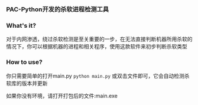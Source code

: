 ### PAC-Python开发的杀软进程检测工具

### What's it?
对于内网渗透，绕过杀软检测是至关重要的一步，在无法直接判断机器所用杀软的情况下，你可以根据机器的进程和相关程序，使用这款软件来初步判断杀软类型

### How to use?
你只需要简单的打开main.py `python main.py` 或双击文件即可，它会自动检测杀软库的版本并更新

如果你没有环境，请打开打包后的文件:main.exe
